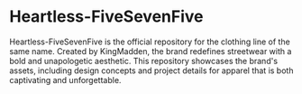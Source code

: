 # Heartless-FiveSevenFive
​Heartless-FiveSevenFive is the official repository for the clothing line of the same name. Created by KingMadden, the brand redefines streetwear with a bold and unapologetic aesthetic. This repository showcases the brand's assets, including design concepts and project details for apparel that is both captivating and unforgettable.
